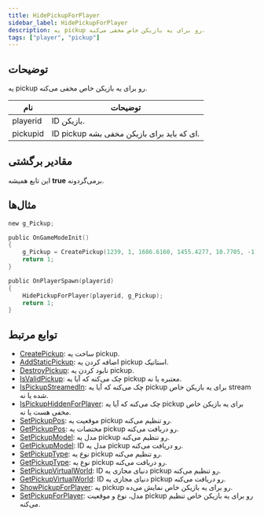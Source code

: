 ```yaml
---
title: HidePickupForPlayer
sidebar_label: HidePickupForPlayer
description: یه pickup رو برای یه بازیکن خاص مخفی می‌کنه.
tags: ["player", "pickup"]
---
```


<VersionWarn version='omp v1.1.0.2612' />

## توضیحات

یه pickup رو برای یه بازیکن خاص مخفی می‌کنه.

| نام      | توضیحات                                       |
|----------|-----------------------------------------------|
| playerid | ID بازیکن.                                     |
| pickupid | ID pickup ای که باید برای بازیکن مخفی بشه.    |

## مقادیر برگشتی

این تابع همیشه **true** برمی‌گردونه.

## مثال‌ها

```c
new g_Pickup;

public OnGameModeInit()
{
    g_Pickup = CreatePickup(1239, 1, 1686.6160, 1455.4277, 10.7705, -1);
    return 1;
}

public OnPlayerSpawn(playerid)
{
    HidePickupForPlayer(playerid, g_Pickup);
    return 1;
}
```

## توابع مرتبط

- [CreatePickup](CreatePickup): ساخت یه pickup.
- [AddStaticPickup](AddStaticPickup): اضافه کردن یه pickup استاتیک.
- [DestroyPickup](DestroyPickup): نابود کردن یه pickup.
- [IsValidPickup](IsValidPickup): چک می‌کنه که آیا یه pickup معتبره یا نه.
- [IsPickupStreamedIn](IsPickupStreamedIn): چک می‌کنه که آیا یه pickup برای یه بازیکن خاص stream شده یا نه.
- [IsPickupHiddenForPlayer](IsPickupHiddenForPlayer): چک می‌کنه که آیا یه pickup برای یه بازیکن خاص مخفی هست یا نه.
- [SetPickupPos](SetPickupPos): موقعیت یه pickup رو تنظیم می‌کنه.
- [GetPickupPos](GetPickupPos): مختصات یه pickup رو دریافت می‌کنه.
- [SetPickupModel](SetPickupModel): مدل یه pickup رو تنظیم می‌کنه.
- [GetPickupModel](GetPickupModel): ID مدل یه pickup رو دریافت می‌کنه.
- [SetPickupType](SetPickupType): نوع یه pickup رو تنظیم می‌کنه.
- [GetPickupType](GetPickupType): نوع یه pickup رو دریافت می‌کنه.
- [SetPickupVirtualWorld](SetPickupVirtualWorld): ID دنیای مجازی یه pickup رو تنظیم می‌کنه.
- [GetPickupVirtualWorld](GetPickupVirtualWorld): ID دنیای مجازی یه pickup رو دریافت می‌کنه.
- [ShowPickupForPlayer](ShowPickupForPlayer): یه pickup رو برای یه بازیکن خاص نمایش می‌ده.
- [SetPickupForPlayer](SetPickupForPlayer): مدل، نوع و موقعیت pickup رو برای یه بازیکن خاص تنظیم می‌کنه.